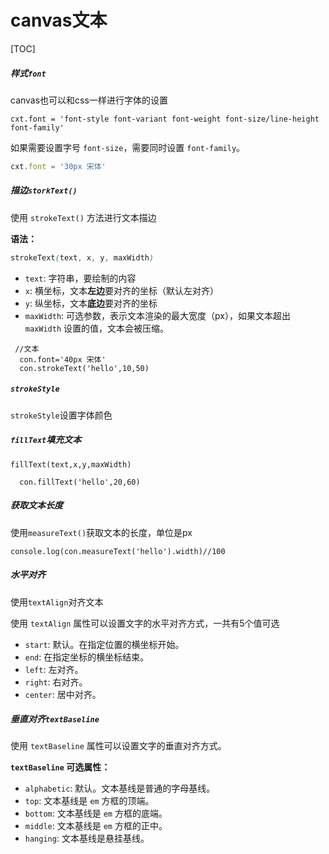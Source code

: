 # canvas文本



[TOC]

##### 样式`font`

canvas也可以和css一样进行字体的设置

```
cxt.font = 'font-style font-variant font-weight font-size/line-height font-family'
```

如果需要设置字号 `font-size`，需要同时设置 `font-family`。

```js
cxt.font = '30px 宋体'
```

##### 描边`storkText()`

使用 `strokeText()` 方法进行文本描边

**语法：**

```scss
strokeText(text, x, y, maxWidth)
```

- `text`: 字符串，要绘制的内容
- `x`: 横坐标，文本**左边**要对齐的坐标（默认左对齐）
- `y`: 纵坐标，文本**底边**要对齐的坐标
- `maxWidth`: 可选参数，表示文本渲染的最大宽度（px），如果文本超出 `maxWidth` 设置的值，文本会被压缩。

```
 //文本
  con.font='40px 宋体'
  con.strokeText('hello',10,50)
```

##### `strokeStyle`

`strokeStyle`设置字体颜色

##### `fillText`填充文本

```
fillText(text,x,y,maxWidth)
```

```
  con.fillText('hello',20,60)
```

##### 获取文本长度

使用`measureText()`获取文本的长度，单位是px

```
console.log(con.measureText('hello').width)//100
```

##### 水平对齐

使用`textAlign`对齐文本

使用 `textAlign` 属性可以设置文字的水平对齐方式，一共有5个值可选

- `start`: 默认。在指定位置的横坐标开始。
- `end`: 在指定坐标的横坐标结束。
- `left`: 左对齐。
- `right`: 右对齐。
- `center`: 居中对齐。

##### 垂直对齐`textBaseline`

使用 `textBaseline` 属性可以设置文字的垂直对齐方式。

**`textBaseline` 可选属性：**

- `alphabetic`: 默认。文本基线是普通的字母基线。
- `top`: 文本基线是 `em` 方框的顶端。
- `bottom`: 文本基线是 `em` 方框的底端。
- `middle`: 文本基线是 `em` 方框的正中。
- `hanging`: 文本基线是悬挂基线。
